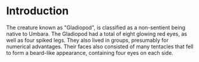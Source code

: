 # Introduction
The creature known as "Gladiopod", is classified as a non-sentient being native to Umbara.
The Gladiopod had a total of eight glowing red eyes, as well as four spiked legs.
They also lived in groups, presumably for numerical advantages.
Their faces also consisted of many tentacles that fell to form a beard-like appearance, containing four eyes on each side.